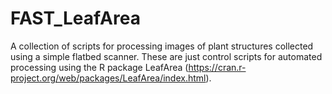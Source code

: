 # FAST_LeafArea
A collection of scripts for processing images of plant structures collected using a simple flatbed scanner. These are just control scripts for automated processing using the R package LeafArea (https://cran.r-project.org/web/packages/LeafArea/index.html).
